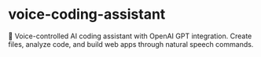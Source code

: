 # voice-coding-assistant
🎤 Voice-controlled AI coding assistant with OpenAI GPT integration. Create files, analyze code, and build web apps through natural speech commands.
